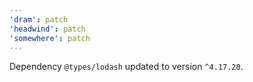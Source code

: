 ```yaml
---
'dram': patch
'headwind': patch
'somewhere': patch
---
```

Dependency `@types/lodash` updated to version `^4.17.20`.
